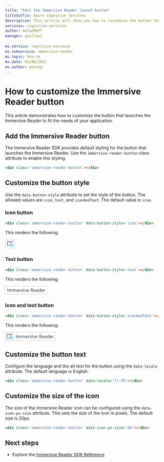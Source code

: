 ```yaml
---
title: "Edit the Immersive Reader launch button"
titleSuffix: Azure Cognitive Services
description: This article will show you how to customize the button that launches the Immersive Reader.
services: cognitive-services
author: metanMSFT
manager: guillasi

ms.service: cognitive-services
ms.subservice: immersive-reader
ms.topic: how-to
ms.date: 03/08/2021
ms.author: metang
---
```


# How to customize the Immersive Reader button

This article demonstrates how to customize the button that launches the Immersive Reader to fit the needs of your application.

## Add the Immersive Reader button

The Immersive Reader SDK provides default styling for the button that launches the Immersive Reader. Use the `immersive-reader-button` class attribute to enable this styling.

```html
<div class='immersive-reader-button'></div>
```

## Customize the button style

Use the `data-button-style` attribute to set the style of the button. The allowed values are `icon`, `text`, and `iconAndText`. The default value is `icon`.

### Icon button

```html
<div class='immersive-reader-button' data-button-style='icon'></div>
```

This renders the following:

![This is the rendered Text button](./media/button-icon.png)

### Text button

```html
<div class='immersive-reader-button' data-button-style='text'></div>
```

This renders the following:

![This is the rendered Immersive Reader button.](./media/button-text.png)

### Icon and text button

```html
<div class='immersive-reader-button' data-button-style='iconAndText'></div>
```

This renders the following:

![Icon button](./media/button-icon-and-text.png)

## Customize the button text

Configure the language and the alt text for the button using the `data-locale` attribute. The default language is English.

```html
<div class='immersive-reader-button' data-locale='fr-FR'></div>
```

## Customize the size of the icon

The size of the Immersive Reader icon can be configured using the `data-icon-px-size` attribute. This sets the size of the icon in pixels. The default size is 20px.

```html
<div class='immersive-reader-button' data-icon-px-size='50'></div>
```

## Next steps

* Explore the [Immersive Reader SDK Reference](./reference.md)